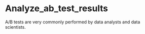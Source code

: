 # Analyze_ab_test_results
A/B tests are very commonly performed by data analysts and data scientists.
